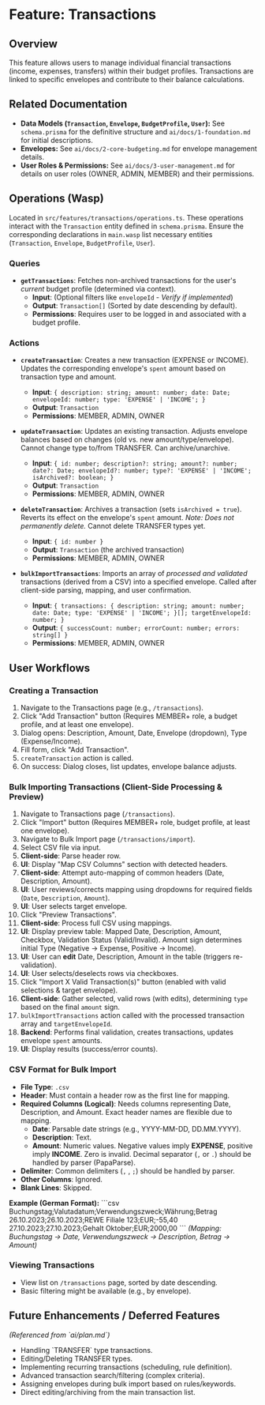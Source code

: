 # Feature: Transactions

## Overview

This feature allows users to manage individual financial transactions (income, expenses, transfers) within their budget profiles. Transactions are linked to specific envelopes and contribute to their balance calculations.

## Related Documentation

- **Data Models (`Transaction`, `Envelope`, `BudgetProfile`, `User`):** See `schema.prisma` for the definitive structure and `ai/docs/1-foundation.md` for initial descriptions.
- **Envelopes:** See `ai/docs/2-core-budgeting.md` for envelope management details.
- **User Roles & Permissions:** See `ai/docs/3-user-management.md` for details on user roles (OWNER, ADMIN, MEMBER) and their permissions.

## Operations (Wasp)

Located in `src/features/transactions/operations.ts`. These operations interact with the `Transaction` entity defined in `schema.prisma`. Ensure the corresponding declarations in `main.wasp` list necessary entities (`Transaction`, `Envelope`, `BudgetProfile`, `User`).

### Queries

- **`getTransactions`**: Fetches non-archived transactions for the user's *current* budget profile (determined via context).
  - **Input**: (Optional filters like `envelopeId` - *Verify if implemented*)
  - **Output**: `Transaction[]` (Sorted by date descending by default).
  - **Permissions**: Requires user to be logged in and associated with a budget profile.

### Actions

- **`createTransaction`**: Creates a new transaction (EXPENSE or INCOME). Updates the corresponding envelope's `spent` amount based on transaction type and amount.
  - **Input**: `{ description: string; amount: number; date: Date; envelopeId: number; type: 'EXPENSE' | 'INCOME'; }`
  - **Output**: `Transaction`
  - **Permissions**: MEMBER, ADMIN, OWNER

- **`updateTransaction`**: Updates an existing transaction. Adjusts envelope balances based on changes (old vs. new amount/type/envelope). Cannot change type to/from TRANSFER. Can archive/unarchive.
  - **Input**: `{ id: number; description?: string; amount?: number; date?: Date; envelopeId?: number; type?: 'EXPENSE' | 'INCOME'; isArchived?: boolean; }`
  - **Output**: `Transaction`
  - **Permissions**: MEMBER, ADMIN, OWNER

- **`deleteTransaction`**: Archives a transaction (sets `isArchived = true`). Reverts its effect on the envelope's `spent` amount. *Note: Does not permanently delete.* Cannot delete TRANSFER types yet.
  - **Input**: `{ id: number }`
  - **Output**: `Transaction` (the archived transaction)
  - **Permissions**: MEMBER, ADMIN, OWNER

- **`bulkImportTransactions`**: Imports an array of *processed and validated* transactions (derived from a CSV) into a specified envelope. Called after client-side parsing, mapping, and user confirmation.
  - **Input**: `{ transactions: { description: string; amount: number; date: Date; type: 'EXPENSE' | 'INCOME'; }[]; targetEnvelopeId: number; }`
  - **Output**: `{ successCount: number; errorCount: number; errors: string[] }`
  - **Permissions**: MEMBER, ADMIN, OWNER

## User Workflows

### Creating a Transaction
1.  Navigate to the Transactions page (e.g., `/transactions`).
2.  Click "Add Transaction" button (Requires MEMBER+ role, a budget profile, and at least one envelope).
3.  Dialog opens: Description, Amount, Date, Envelope (dropdown), Type (Expense/Income).
4.  Fill form, click "Add Transaction".
5.  `createTransaction` action is called.
6.  On success: Dialog closes, list updates, envelope balance adjusts.

### Bulk Importing Transactions (Client-Side Processing & Preview)
1.  Navigate to Transactions page (`/transactions`).
2.  Click "Import" button (Requires MEMBER+ role, budget profile, at least one envelope).
3.  Navigate to Bulk Import page (`/transactions/import`).
4.  Select CSV file via input.
5.  **Client-side**: Parse header row.
6.  **UI**: Display "Map CSV Columns" section with detected headers.
7.  **Client-side**: Attempt auto-mapping of common headers (Date, Description, Amount).
8.  **UI**: User reviews/corrects mapping using dropdowns for required fields (`Date`, `Description`, `Amount`).
9.  **UI**: User selects target envelope.
10. Click "Preview Transactions".
11. **Client-side**: Process full CSV using mappings.
12. **UI**: Display preview table: Mapped Date, Description, Amount, Checkbox, Validation Status (Valid/Invalid). Amount sign determines initial Type (Negative -> Expense, Positive -> Income).
13. **UI**: User can **edit** Date, Description, Amount in the table (triggers re-validation).
14. **UI**: User selects/deselects rows via checkboxes.
15. Click "Import X Valid Transaction(s)" button (enabled with valid selections & target envelope).
16. **Client-side**: Gather selected, valid rows (with edits), determining `type` based on the final `amount` sign.
17. `bulkImportTransactions` action called with the processed transaction array and `targetEnvelopeId`.
18. **Backend**: Performs final validation, creates transactions, updates envelope `spent` amounts.
19. **UI**: Display results (success/error counts).

### CSV Format for Bulk Import
- **File Type**: `.csv`
- **Header**: Must contain a header row as the first line for mapping.
- **Required Columns (Logical)**: Needs columns representing Date, Description, and Amount. Exact header names are flexible due to mapping.
  - **Date**: Parsable date strings (e.g., YYYY-MM-DD, DD.MM.YYYY).
  - **Description**: Text.
  - **Amount**: Numeric values. Negative values imply **EXPENSE**, positive imply **INCOME**. Zero is invalid. Decimal separator (`,` or `.`) should be handled by parser (PapaParse).
- **Delimiter**: Common delimiters (`,` , `;`) should be handled by parser.
- **Other Columns**: Ignored.
- **Blank Lines**: Skipped.

**Example (German Format):**
\`\`\`csv
Buchungstag;Valutadatum;Verwendungszweck;Währung;Betrag
26.10.2023;26.10.2023;REWE Filiale 123;EUR;-55,40
27.10.2023;27.10.2023;Gehalt Oktober;EUR;2000,00
\`\`\`
*(Mapping: Buchungstag -> Date, Verwendungszweck -> Description, Betrag -> Amount)*

### Viewing Transactions
- View list on `/transactions` page, sorted by date descending.
- Basic filtering might be available (e.g., by envelope).

## Future Enhancements / Deferred Features
*(Referenced from \`ai/plan.md\`)*

- Handling \`TRANSFER\` type transactions.
- Editing/Deleting TRANSFER types.
- Implementing recurring transactions (scheduling, rule definition).
- Advanced transaction search/filtering (complex criteria).
- Assigning envelopes during bulk import based on rules/keywords.
- Direct editing/archiving from the main transaction list. 